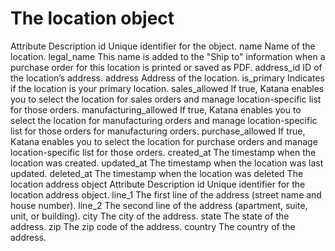 # The location object

Attribute Description id Unique identifier for the object. name Name of the location.
legal_name This name is added to the "Ship to" information when a purchase order for
this location is printed or saved as PDF. address_id ID of the location’s address.
address Address of the location. is_primary Indicates if the location is your primary
location. sales_allowed If true, Katana enables you to select the location for sales
orders and manage location-specific list for those orders. manufacturing_allowed If
true, Katana enables you to select the location for manufacturing orders and manage
location-specific list for those orders for manufacturing orders. purchase_allowed If
true, Katana enables you to select the location for purchase orders and manage
location-specific list for those orders. created_at The timestamp when the location was
created. updated_at The timestamp when the location was last updated. deleted_at The
timestamp when the location was deleted The location address object Attribute
Description id Unique identifier for the location address object. line_1 The first line
of the address (street name and house number). line_2 The second line of the address
(apartment, suite, unit, or building). city The city of the address. state The state of
the address. zip The zip code of the address. country The country of the address.
